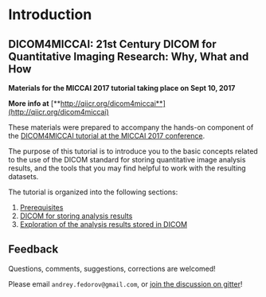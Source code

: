# Introduction

## DICOM4MICCAI: 21st Century DICOM for Quantitative Imaging Research: Why, What and How

**Materials for the MICCAI 2017 tutorial taking place on Sept 10, 2017**

**More info at** [**http://qiicr.org/dicom4miccai**](http://qiicr.org/dicom4miccai)

These materials were prepared to accompany the hands-on component of the [DICOM4MICCAI tutorial at the MICCAI 2017 conference](http://qiicr.org/dicom4miccai/).

The purpose of this tutorial is to introduce you to the basic concepts related to the use of the DICOM standard for storing quantitative image analysis results, and the tools that you may find helpful to work with the resulting datasets.

The tutorial is organized into the following sections:

1. [Prerequisites](prerequisites/)
2. [DICOM for storing analysis results](using-dicom-to-store-your-analysis-results/dicom-slicer/)
3. [Exploration of the analysis results stored in DICOM](dicom-explore.md)

## Feedback

Questions, comments, suggestions, corrections are welcomed!

Please email `andrey.fedorov@gmail.com`, or [join the discussion on gitter](https://gitter.im/QIICR/dcmqi)!

